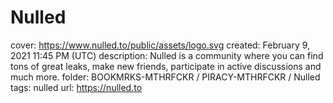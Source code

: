 # Nulled

cover: https://www.nulled.to/public/assets/logo.svg
created: February 9, 2021 11:45 PM (UTC)
description: Nulled is a community where you can find tons of great leaks, make new friends, participate in active discussions and much more.
folder: BOOKMRKS-MTHRFCKR / PIRACY-MTHRFCKR / Nulled
tags: nulled
url: https://nulled.to